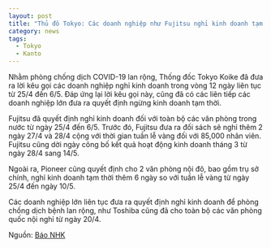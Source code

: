 ```yaml
---
layout: post
title: "Thủ đô Tokyo: Các doanh nghiệp như Fujitsu nghỉ kinh doanh tạm thời để đáp lại lời kêu gọi của Thống đốc Koike"
category: news
tags: 
  - Tokyo
  - Kanto
---
```

Nhằm phòng chống dịch COVID-19 lan rộng, Thống đốc Tokyo Koike đã đưa ra lời kêu gọi các doanh nghiệp nghỉ kinh doanh trong vòng 12 ngày liên tục từ 25/4 đến 6/5. Đáp ứng lại lời kêu gọi này, cũng đã có các liên tiếp các doanh nghiệp lớn đưa ra quyết định ngừng kinh doanh tạm thời.

Fujitsu đã quyết định nghỉ kinh doanh đối với toàn bộ các văn phòng trong nước từ ngày 25/4 đến 6/5. Trước đó, Fujitsu đưa ra đối sách sẽ nghỉ thêm 2 ngày 27/4 và 28/4 cộng với thời gian tuần lễ vàng đối với 85,000 nhân viên. Fujitsu cũng dời ngày công bố kết quả hoạt động kinh doanh tháng 3 từ ngày 28/4 sang 14/5.

Ngoài ra, Pioneer cũng quyết định cho 2 văn phòng nội đô, bao gồm trụ sở chính, nghỉ kinh doanh tạm thời thêm 6 ngày so với tuần lễ vàng từ ngày 25/4 đến ngày 10/5.

Các doanh nghiệp lớn liên tục đưa ra quyết định nghỉ kinh doanh để phòng chống dịch bệnh lan rộng, như Toshiba cũng đã cho toàn bộ các văn phòng quốc nội nghỉ từ ngày 20/4.

Nguồn: [Báo NHK](https://www3.nhk.or.jp/news/html/20200425/k10012405021000.html?fbclid=IwAR2HscdZMQpgPXx9g9zzsZzv4kZVgyG8nq3krkHefvfrTiX0jAd-2qyrNhQ)